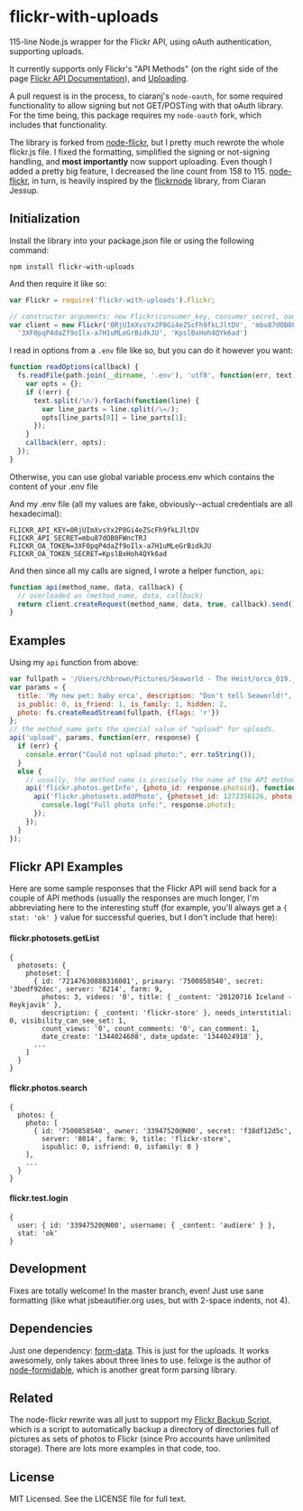 # flickr-with-uploads

115-line Node.js wrapper for the Flickr API, using oAuth authentication, supporting uploads.

It currently supports only Flickr's "API Methods" (on the right side of the page [Flickr API Documentation](http://www.flickr.com/services/api/)), and [Uploading](http://www.flickr.com/services/api/upload.api.html).

A pull request is in the process, to ciaranj's `node-oauth`, for some required functionality to allow signing but not GET/POSTing with that oAuth library. For the time being, this package requires my `node-oauth` fork, which includes that functionality.

The library is forked from [node-flickr](https://github.com/sujal/node-flickr), but I pretty much rewrote the whole flickr.js file. I fixed the formatting, simplified the signing or not-signing handling, and **most importantly** now support uploading. Even though I added a pretty big feature, I decreased the line count from 158 to 115.
[node-flickr](https://github.com/sujal/node-flickr), in turn, is heavily inspired by the [flickrnode](https://github.com/ciaranj/flickrnode) library, from Ciaran Jessup.

## Initialization

Install the library into your package.json file or using the following command:

    npm install flickr-with-uploads

And then require it like so:

````javascript
var Flickr = require('flickr-with-uploads').Flickr;

// constructor arguments: new Flickr(consumer_key, consumer_secret, oauth_token, oauth_token_secret, base_url)
var client = new Flickr('0RjUImXvsYx2P8Gi4eZScFh9fkLJltDV', 'mbu87dOB0FWncTRJ',
  '3XF0pqP4daZf9oIlx-a7H1uMLeGrBidkJU', 'KpslBxHoh4QYk6ad')
````

I read in options from a `.env` file like so, but you can do it however you want:

````javascript
function readOptions(callback) {
  fs.readFile(path.join(__dirname, '.env'), 'utf8', function(err, text) {
    var opts = {};
    if (!err) {
      text.split(/\n/).forEach(function(line) {
        var line_parts = line.split(/\=/);
        opts[line_parts[0]] = line_parts[1];
      });
    }
    callback(err, opts);
  });
}
````

Otherwise, you can use global variable process.env which contains the content of your .env file 

And my .env file (all my values are fake, obviously--actual credentials are all hexadecimal):

    FLICKR_API_KEY=0RjUImXvsYx2P8Gi4eZScFh9fkLJltDV
    FLICKR_API_SECRET=mbu87dOB0FWncTRJ
    FLICKR_OA_TOKEN=3XF0pqP4daZf9oIlx-a7H1uMLeGrBidkJU
    FLICKR_OA_TOKEN_SECRET=KpslBxHoh4QYk6ad

And then since all my calls are signed, I wrote a helper function, `api`:

````javascript
function api(method_name, data, callback) {
  // overloaded as (method_name, data, callback)
  return client.createRequest(method_name, data, true, callback).send();
}
````

## Examples

Using my `api` function from above:

````javascript
var fullpath = '/Users/chbrown/Pictures/Seaworld - The Heist/orca_019.jpg';
var params = {
  title: 'My new pet: baby orca', description: "Don't tell Seaworld!",
  is_public: 0, is_friend: 1, is_family: 1, hidden: 2,
  photo: fs.createReadStream(fullpath, {flags: 'r'})
};
// the method_name gets the special value of "upload" for uploads.
api('upload', params, function(err, response) {
  if (err) {
    console.error("Could not upload photo:", err.toString());
  }
  else {
    // usually, the method name is precisely the name of the API method, as they are here:
    api('flickr.photos.getInfo', {photo_id: response.photoid}, function(err, response) {
      api('flickr.photosets.addPhoto', {photoset_id: 1272356126, photo_id: response.photo.id}, function(err) {
        console.log("Full photo info:", response.photo);
      });
    });
  }
});
````

## Flickr API Examples

Here are some sample responses that the Flickr API will send back for a couple of API methods (usually the responses are much longer, I'm abbreviating here to the interesting stuff (for example, you'll always get a `{ stat: 'ok' }` value for successful queries, but I don't include that here):

#### flickr.photosets.getList

    {
      photosets: {
        photoset: [
          { id: '72147630888316081', primary: '7500858540', secret: '3bedf92dec', server: '8214', farm: 9,
            photos: 3, videos: '0', title: { _content: '20120716 Iceland - Reykjavik' },
            description: { _content: 'flickr-store' }, needs_interstitial: 0, visibility_can_see_set: 1,
            count_views: '0', count_comments: '0', can_comment: 1,
            date_create: '1344024608', date_update: '1344024918' },
          ...
        ]
      }
    }

#### flickr.photos.search

    {
      photos: {
        photo: [
          { id: '7500858540', owner: '33947520@N00', secret: 'f38df12d5c',
            server: '8014', farm: 9, title: 'flickr-store',
            ispublic: 0, isfriend: 0, isfamily: 0 }
        ],
        ...
      }
    }

#### flickr.test.login

    {
      user: { id: '33947520@N00', username: { _content: 'audiere' } },
      stat: 'ok'
    }

## Development

Fixes are totally welcome! In the master branch, even! Just use sane formatting (like what jsbeautifier.org uses, but with 2-space indents, not 4).

## Dependencies

Just one dependency: [form-data](https://github.com/felixge/node-form-data). This is just for the uploads. It works awesomely, only takes about three lines to use. felixge is the author of [node-formidable](https://github.com/felixge/node-formidable), which is another great form parsing library.

## Related

The node-flickr rewrite was all just to support my [Flickr Backup Script](https://github.com/chbrown/flickr-backup), which is a script to automatically backup a directory of directories full of pictures as sets of photos to Flickr (since Pro accounts have unlimited storage). There are lots more examples in that code, too.

## License

MIT Licensed. See the LICENSE file for full text.
